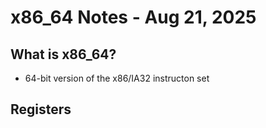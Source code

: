 x86_64 Notes - Aug 21, 2025
===

## What is x86_64?
- 64-bit version of the x86/IA32
instructon set

## Registers

